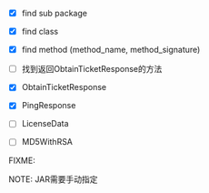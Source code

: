 
- [x] find sub package
- [x] find class
- [x] find method (method_name, method_signature)




- [ ] 找到返回ObtainTicketResponse的方法

- [x] ObtainTicketResponse
- [x] PingResponse
- [ ] LicenseData
- [ ] MD5WithRSA

FIXME:

NOTE: JAR需要手动指定